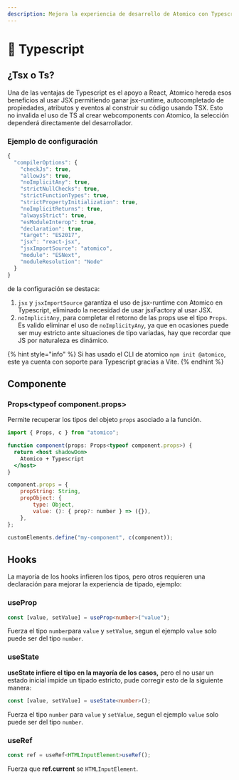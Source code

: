 ```yaml
---
description: Mejora la experiencia de desarrollo de Atomico con Typescript.
---
```


# 📜 Typescript

## ¿Tsx o Ts?

Una de las ventajas de Typescript es el apoyo a React, Atomico hereda esos beneficios al usar JSX permitiendo ganar jsx-runtime, autocompletado de propiedades, atributos y eventos al construir su código usando TSX. Esto no invalida el uso de TS al crear webcomponents con Atomico, la selección dependerá directamente del desarrollador.

### Ejemplo de configuración

```javascript
{
  "compilerOptions": {
    "checkJs": true,
    "allowJs": true,
    "noImplicitAny": true,
    "strictNullChecks": true,
    "strictFunctionTypes": true,
    "strictPropertyInitialization": true,
    "noImplicitReturns": true,
    "alwaysStrict": true,
    "esModuleInterop": true,
    "declaration": true,
    "target": "ES2017",
    "jsx": "react-jsx",
    "jsxImportSource": "atomico",
    "module": "ESNext",
    "moduleResolution": "Node"
  }
}
```

de la configuración se destaca:

1. `jsx` y `jsxImportSource`  garantiza el uso de jsx-runtime con Atomico en Typescript, eliminado la necesidad de usar jsxFactory al usar JSX.
2. `noImplicitAny`, para completar el retorno de las props use el tipo `Props`. Es valido eliminar el uso de `noImplicityAny`,  ya que en ocasiones puede ser muy estricto ante situaciones de tipo variadas, hay que recordar que JS por naturaleza es dinámico.

{% hint style="info" %}
Si has usado el CLI de atomico  `npm init @atomico`, este ya cuenta con soporte para Typescript gracias a Vite.
{% endhint %}

## Componente

### Props&lt;typeof component.props&gt;

Permite recuperar los tipos del objeto `props` asociado a la función.

```jsx
import { Props, c } from "atomico";

function component(props: Props<typeof component.props>) {
  return <host shadowDom>
    Atomico + Typescript
  </host>
}

component.props = {
    propString: String,
    propObject: {
        type: Object,
        value: (): { prop?: number } => ({}),
    },
};

customElements.define("my-component", c(component));
```

## Hooks

La mayoría de los hooks infieren los tipos, pero otros requieren una declaración para mejorar la experiencia de tipado, ejemplo:

### useProp

```typescript
const [value, setValue] = useProp<number>("value");
```

Fuerza el tipo `number`para `value` y `setValue`, segun el ejemplo `value` solo puede ser del tipo `number`.

### useState

**useState infiere el tipo en la mayoría de los casos,** pero el no usar un estado inicial impide un tipado estricto, pude corregir esto de la siguiente manera:

```typescript
const [value, setValue] = useState<number>();
```

Fuerza el tipo `number` para `value` y `setValue`, segun el ejemplo `value` solo puede ser del tipo `number`.

### useRef

```typescript
const ref = useRef<HTMLInputElement>useRef();
```

Fuerza que **ref.current** se `HTMLInputElement`.

